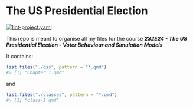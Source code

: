 
<!-- README.md is generated from README.Rmd. Please edit that file -->

# The US Presidential Election

<!-- badges: start -->

[![lint-project.yaml](https://github.com/aleksanderbl29/US_pres_elec/actions/workflows/lint-project.yaml/badge.svg)](https://github.com/aleksanderbl29/US_pres_elec/actions/workflows/lint-project.yaml)
<!-- badges: end -->

This repo is meant to organise all my files for the course ***232E24 -
The US Presidential Election - Voter Behaviour and Simulation Models***.

It contains:

``` r
list.files("./qss", pattern = "*.qmd")
#> [1] "Chapter 1.qmd"
```

and

``` r
list.files("./classes", pattern = "*.qmd")
#> [1] "class-1.qmd"
```
